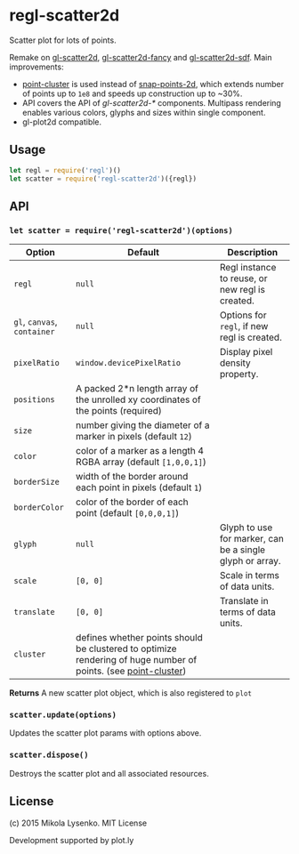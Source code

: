# regl-scatter2d

Scatter plot for lots of points.

Remake on [gl-scatter2d](https://github.com/gl-vis/gl-scatter2d), [gl-scatter2d-fancy](https://github.com/gl-vis/gl-scatter2d-fancy) and [gl-scatter2d-sdf](https://github.com/gl-vis/gl-scatter2d-sdf). Main improvements:

* [point-cluster](https://github.com/dfcreative/point-cluster) is used instead of [snap-points-2d](https://github.com/gl-vis/snap-points-2d), which extends number of points up to `1e8` and speeds up construction up to ~30%.
* API covers the API of _gl-scatter2d-*_ components. Multipass rendering enables various colors, glyphs and sizes within single component.
* gl-plot2d compatible.

## Usage

```js
let regl = require('regl')()
let scatter = require('regl-scatter2d')({regl})
```

## API

### `let scatter = require('regl-scatter2d')(options)`

| Option | Default | Description |
|---|---|---|
| `regl` | `null` | Regl instance to reuse, or new regl is created. |
| `gl`, `canvas`, `container` | `null` | Options for `regl`, if new regl is created. |
| `pixelRatio` | `window.devicePixelRatio` | Display pixel density property. |
| `positions` | A packed 2*n length array of the unrolled xy coordinates of the points (required) |
| `size` | number giving the diameter of a marker in pixels (default `12`) |
| `color` | color of a marker as a length 4 RGBA array (default `[1,0,0,1]`) |
| `borderSize` | width of the border around each point in pixels (default `1`) |
| `borderColor` | color of the border of each point (default `[0,0,0,1]`) |
| `glyph` | `null` | Glyph to use for marker, can be a single glyph or array. |
| `scale` | `[0, 0]` | Scale in terms of data units. |
| `translate` | `[0, 0]` | Translate in terms of data units. |
| `cluster` | defines whether points should be clustered to optimize rendering of huge number of points. (see [point-cluster](https://github.com/dfcreative/point-cluster)) |

**Returns** A new scatter plot object, which is also registered to `plot`

### `scatter.update(options)`

Updates the scatter plot params with options above.

### `scatter.dispose()`

Destroys the scatter plot and all associated resources.

## License
(c) 2015 Mikola Lysenko. MIT License

Development supported by plot.ly
